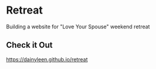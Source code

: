 # Retreat
Building a website for "Love Your Spouse" weekend retreat

## Check it Out
https://dainyleen.github.io/retreat
